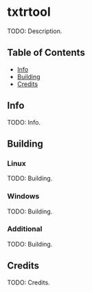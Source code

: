 # txtrtool
TODO: Description.

## Table of Contents
- [Info](#info)
- [Building](#building)
- [Credits](#credits)

## Info
TODO: Info.

## Building

### Linux
TODO: Building.

### Windows
TODO: Building.

### Additional
TODO: Building.

## Credits
TODO: Credits.
